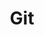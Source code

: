 ---
title: "Git"
layout: category
permalink: /categories/git/
author_profile: true
taxonomy: git
sidebar:
  nav: "categories"
---